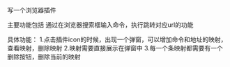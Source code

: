 写一个浏览器插件

主要功能包括 通过在浏览器搜索框输入命令，执行跳转对应url的功能

具体功能：
1.点击插件icon的时候，出现一个弹窗，可以增加命令和地址的映射，查看映射，删除映射
2.映射需要直接展示在弹窗中
3.每一个条映射都需要有一个删除按钮，删除当前的映射